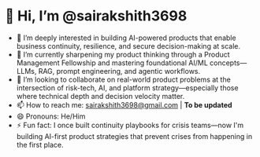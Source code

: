 # 👋 Hi, I’m @sairakshith3698

- 👀 I’m deeply interested in building AI-powered products that enable business continuity, resilience, and secure decision-making at scale.
- 🌱 I’m currently sharpening my product thinking through a Product Management Fellowship and mastering foundational AI/ML concepts—LLMs, RAG, prompt engineering, and agentic workflows.
- 💞️ I’m looking to collaborate on real-world product problems at the intersection of risk-tech, AI, and platform strategy—especially those where technical depth and decision velocity matter.
- 📫 How to reach me: [sairakshith3698@gmail.com](mailto:sairakshith3698@gmail.com) | **To be updated**
- 😄 Pronouns: He/Him
- ⚡ Fun fact: I once built continuity playbooks for crisis teams—now I'm building AI-first product strategies that prevent crises from happening in the first place.

<!---
sairakshith3698/sairakshith3698 is a ✨ special ✨ repository because its `README.md` (this file) appears on your GitHub profile.
You can click the Preview link to take a look at your changes.
--->

